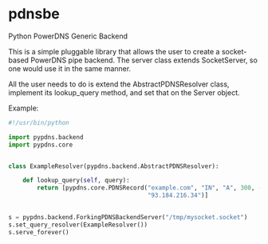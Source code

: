# pdnsbe
Python PowerDNS Generic Backend

This is a simple pluggable library that allows the user to create a socket-based PowerDNS pipe backend. The server class extends SocketServer, so one would use it in the same manner.

All the user needs to do is extend the AbstractPDNSResolver class, implement its lookup_query method, and set that on the Server object.

Example:
```python
#!/usr/bin/python

import pypdns.backend
import pypdns.core


class ExampleResolver(pypdns.backend.AbstractPDNSResolver):

    def lookup_query(self, query):
        return [pypdns.core.PDNSRecord("example.com", "IN", "A", 300, -1,
                                       "93.184.216.34")]

 
s = pypdns.backend.ForkingPDNSBackendServer("/tmp/mysocket.socket")
s.set_query_resolver(ExampleResolver())
s.serve_forever()
```
